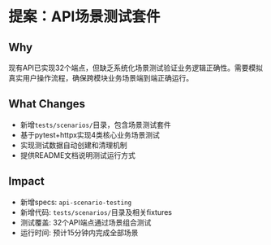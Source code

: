 # 提案：API场景测试套件

## Why
现有API已实现32个端点，但缺乏系统化场景测试验证业务逻辑正确性。需要模拟真实用户操作流程，确保跨模块业务场景端到端正确运行。

## What Changes
- 新增`tests/scenarios/`目录，包含场景测试套件
- 基于pytest+httpx实现4类核心业务场景测试
- 实现测试数据自动创建和清理机制
- 提供README文档说明测试运行方式

## Impact
- 新增specs: `api-scenario-testing`
- 新增代码: `tests/scenarios/`目录及相关fixtures
- 测试覆盖: 32个API端点通过场景组合测试
- 运行时间: 预计15分钟内完成全部场景
